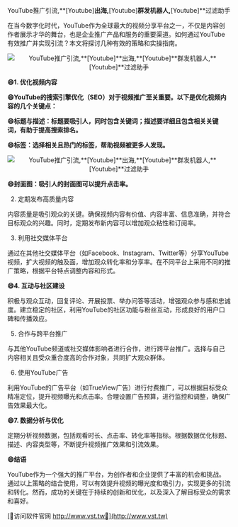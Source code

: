 YouTube推广引流,**[Youtube]**出海,**[Youtube]**群发机器人,**[Youtube]**过滤助手

在当今数字化时代，YouTube作为全球最大的视频分享平台之一，不仅是内容创作者展示才华的舞台，也是企业推广产品和服务的重要渠道。如何通过YouTube有效推广并实现引流？本文将探讨几种有效的策略和实操指南。

 <center><img src="https://vst.tw/MP4/tuiguang/png/3.png" alt="YouTube推广引流,**[Youtube]**出海,**[Youtube]**群发机器人,**[Youtube]**过滤助手"></center>

**😄1. 优化视频内容**

**😄YouTube的搜索引擎优化（SEO）对于视频推广至关重要。以下是优化视频内容的几个关键点：**

**😄标题与描述：标题要吸引人，同时包含关键词；描述要详细且包含相关关键词，有助于提高搜索排名。**

**😄标签：选择相关且热门的标签，帮助视频被更多人发现。**

 <center><img src="https://vst.tw/MP4/tuiguang/png/7.png" alt="YouTube推广引流,**[Youtube]**出海,**[Youtube]**群发机器人,**[Youtube]**过滤助手"></center>

**😄封面图：吸引人的封面图可以提升点击率。**

2. 定期发布高质量内容

内容质量是吸引观众的关键。确保视频内容有价值、内容丰富、信息准确，并符合目标观众的兴趣。同时，定期发布新内容可以增加观众粘性和订阅率。

3. 利用社交媒体平台

通过在其他社交媒体平台（如Facebook、Instagram、Twitter等）分享YouTube视频，扩大视频的触及面，增加观众转化率和分享率。在不同平台上采用不同的推广策略，根据平台特点调整内容和形式。

**😄4. 互动与社区建设**

积极与观众互动，回复评论、开展投票、举办问答等活动，增强观众参与感和忠诚度。建立稳定的社区，利用YouTube的社区功能与粉丝互动，形成良好的用户口碑和传播效应。

5. 合作与跨平台推广

与其他YouTube频道或社交媒体影响者进行合作，进行跨平台推广。选择与自己内容相关且受众重合度高的合作对象，共同扩大观众群体。

6. 使用YouTube广告

利用YouTube的广告平台（如TrueView广告）进行付费推广，可以根据目标受众精准定位，提升视频曝光和点击率。合理设置广告预算，进行监控和调整，确保广告效果最大化。

**😄7. 数据分析与优化**

定期分析视频数据，包括观看时长、点击率、转化率等指标。根据数据优化标题、描述、内容类型等，不断提升视频推广效果和引流效果。

**😄结语**

YouTube作为一个强大的推广平台，为创作者和企业提供了丰富的机会和挑战。通过以上策略的结合使用，可以有效提升视频的曝光度和吸引力，实现更多的引流和转化。然而，成功的关键在于持续的创新和优化，以及深入了解目标受众的需求和喜好。


[👻访问软件官网 http://www.vst.tw👻](http://www.vst.tw)
